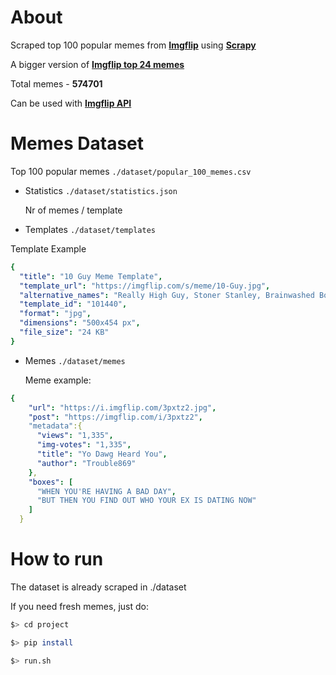 # About

Scraped top 100 popular memes from **[Imgflip](https://imgflip.com/)** using **[Scrapy](https://docs.scrapy.org/en/latest/)**

A bigger version of **[Imgflip top 24 memes](https://www.kaggle.com/dylanwenzlau/imgflip-meme-text-samples-for-top-24-memes)**

Total memes - **574701**

Can be used with **[Imgflip API](https://api.imgflip.com/)**

# Memes Dataset


Top 100 popular memes ```./dataset/popular_100_memes.csv```

- Statistics ```./dataset/statistics.json```

  Nr of memes / template

- Templates ```./dataset/templates```

Template Example
```yaml
{
  "title": "10 Guy Meme Template",
  "template_url": "https://imgflip.com/s/meme/10-Guy.jpg",
  "alternative_names": "Really High Guy, Stoner Stanley, Brainwashed Bob, stoned guy, ten guy, stoned buzzed high dude bro",
  "template_id": "101440",
  "format": "jpg",
  "dimensions": "500x454 px",
  "file_size": "24 KB"
}
```

- Memes ```./dataset/memes```
  
  Meme example:
```yaml
{
    "url": "https://i.imgflip.com/3pxtz2.jpg",
    "post": "https://imgflip.com/i/3pxtz2",
    "metadata":{
      "views": "1,335",
      "img-votes": "1,335",
      "title": "Yo Dawg Heard You",
      "author": "Trouble869"
    },
    "boxes": [
      "WHEN YOU'RE HAVING A BAD DAY",
      "BUT THEN YOU FIND OUT WHO YOUR EX IS DATING NOW"
    ]
  }
```


# How to run
The dataset is already scraped in ./dataset

If you need fresh memes, just do:
```sh
$> cd project
```
```sh
$> pip install
```
```sh
$> run.sh 
```
